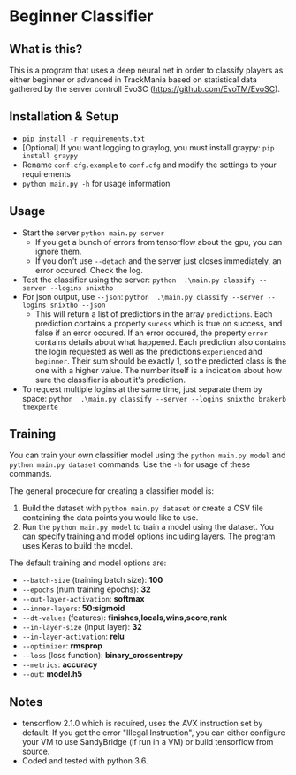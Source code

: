 # Beginner Classifier
## What is this?
This is a program that uses a deep neural net in order to classify players as either beginner or advanced in TrackMania based on statistical data gathered by the server controll EvoSC (https://github.com/EvoTM/EvoSC).

## Installation & Setup

- `pip install -r requirements.txt`
- [Optional] If you want logging to graylog, you must install graypy: `pip install graypy`
- Rename `conf.cfg.example` to `conf.cfg` and modify the settings to your requirements
- `python main.py -h` for usage information

## Usage
- Start the server `python main.py server`
	- If you get a bunch of errors from tensorflow about the gpu, you can ignore them.
	- If you don't use `--detach` and the server just closes immediately, an error occured. Check the log.
- Test the classifier using the server: `python  .\main.py classify --server --logins snixtho`
- For json output, use `--json`: `python  .\main.py classify --server --logins snixtho --json`
	- This will return a list of predictions in the array `predictions`. Each prediction contains a property `sucess` which is true on success, and false if an error occured. If an error occured, the property `error` contains details about what happened. Each prediction also contains the login requested as well as the predictions `experienced` and `beginner`. Their sum should be exactly 1, so the predicted class is the one with a higher value. The number itself is a indication about how sure the classifier is about it's prediction.
- To request multiple logins at the same time, just separate them by space: `python  .\main.py classify --server --logins snixtho brakerb tmexperte`

## Training
You can train your own classifier model using the `python main.py model` and `python main.py dataset` commands. Use the `-h` for usage of these commands.

The general procedure for creating a classifier model is:
1. Build the dataset with `python main.py dataset` or create a CSV file containing the data points you would like to use.
2. Run the `python main.py model` to train a model using the dataset. You can specify training and model options including layers. The program uses Keras to build the model.

The default training and model options are:
- `--batch-size` (training batch size): **100**
- `--epochs` (num training epochs): **32**
- `--out-layer-activation`: **softmax**
- `--inner-layers`: **50:sigmoid**
- `--dt-values` (features): **finishes,locals,wins,score,rank**
- `--in-layer-size` (input layer): **32**
- `--in-layer-activation`: **relu**
- `--optimizer`: **rmsprop**
- `--loss` (loss function): **binary_crossentropy**
- `--metrics`: **accuracy**
- `--out`: **model.h5**

## Notes

- tensorflow 2.1.0 which is required, uses the AVX instruction set by default. If you get the error "Illegal Instruction", you can either configure your VM to use SandyBridge (if run in a VM) or build tensorflow from source.
- Coded and tested with python 3.6.

